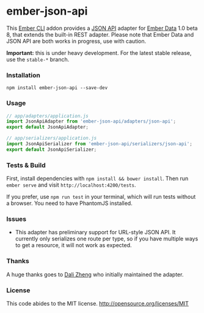 # ember-json-api

This [Ember CLI](http://github.com/stefanpenner/ember-cli) addon provides a [JSON API](http://jsonapi.org)
adapter for [Ember Data](http://github.com/emberjs/data)
1.0 beta 8, that extends the built-in REST adapter. Please note that Ember Data
and JSON API are both works in progress, use with caution.

**Important:** this is under heavy development. For the latest stable release,
use the `stable-*` branch.

### Installation

```
npm install ember-json-api --save-dev
```

### Usage


```js
// app/adapters/application.js
import JsonApiAdapter from 'ember-json-api/adapters/json-api';
export default JsonApiAdapter;

// app/serializers/application.js
import JsonApiSerializer from 'ember-json-api/serializers/json-api';
export default JsonApiSerializer;
```

### Tests & Build

First, install dependencies with `npm install && bower install`. Then run
`ember serve` and visit `http://localhost:4200/tests`.

If you prefer, use `npm run test` in your terminal, which will run tests
without a browser. You need to have PhantomJS installed.

### Issues

- This adapter has preliminary support for URL-style JSON API. It currently
only serializes one route per type, so if you have multiple ways to get a
resource, it will not work as expected.

### Thanks

A huge thanks goes to [Dali Zheng](https://github.com/daliwali) who initially
maintained the adapter.

### License

This code abides to the MIT license. http://opensource.org/licenses/MIT
